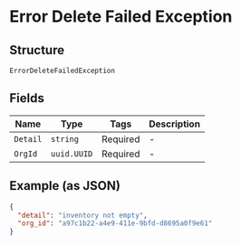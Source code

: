 
# Error Delete Failed Exception

## Structure

`ErrorDeleteFailedException`

## Fields

| Name | Type | Tags | Description |
|  --- | --- | --- | --- |
| `Detail` | `string` | Required | - |
| `OrgId` | `uuid.UUID` | Required | - |

## Example (as JSON)

```json
{
  "detail": "inventory not empty",
  "org_id": "a97c1b22-a4e9-411e-9bfd-d8695a0f9e61"
}
```

